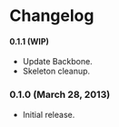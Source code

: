 # Changelog

#### 0.1.1 (WIP)
- Update Backbone.
- Skeleton cleanup.

### 0.1.0 (March 28, 2013)
- Initial release.